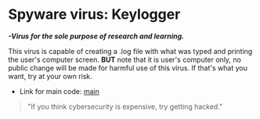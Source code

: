 # Spyware virus: Keylogger

**_-Virus for the sole purpose of research and learning._**

This virus is capable of creating a .log file with what was typed and printing the user's computer screen.
__BUT__ note that it is user's computer only, no public change will be made for harmful use of this virus.
If that's what you want, try at your own risk.

* Link for main code:
[main](https://github.com/Beulke-Dono/KeyLogger/blob/master/klp/main.py)

> "If you think cybersecurity is expensive, try getting hacked."
